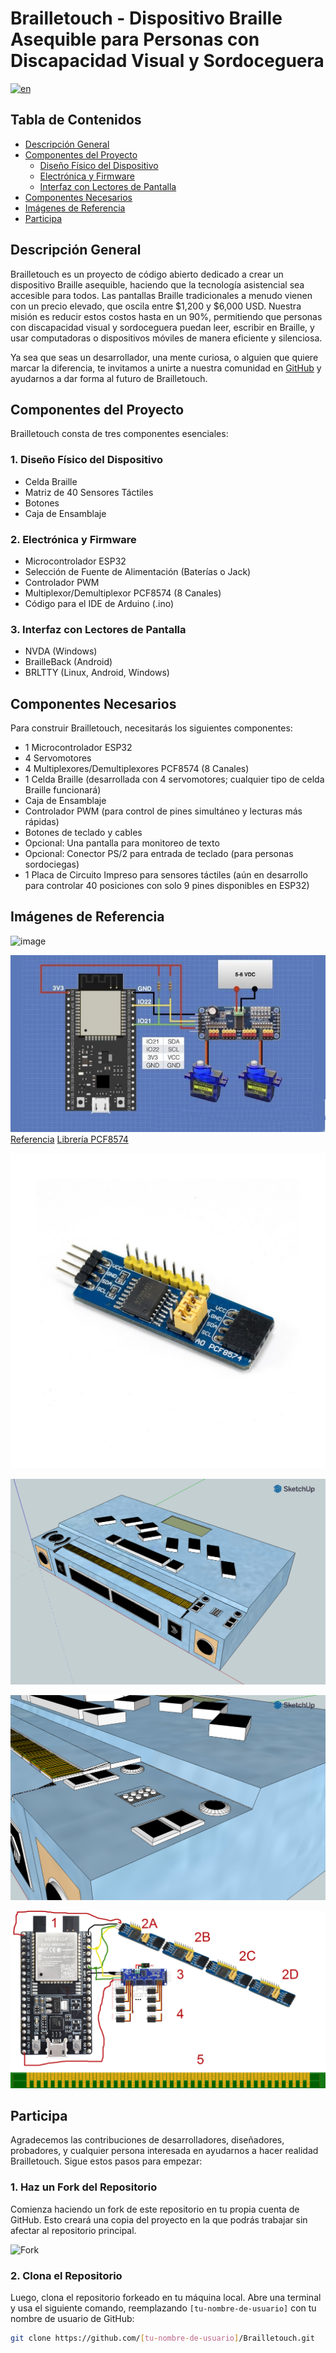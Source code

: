 # Brailletouch - Dispositivo Braille Asequible para Personas con Discapacidad Visual y Sordoceguera
[![en](https://img.shields.io/badge/lang-en-red.svg)](README.md)

## Tabla de Contenidos
- [Descripción General](#descripción-general)
- [Componentes del Proyecto](#componentes-del-proyecto)
  - [Diseño Físico del Dispositivo](#1-diseño-físico-del-dispositivo)
  - [Electrónica y Firmware](#2-electrónica-y-firmware)
  - [Interfaz con Lectores de Pantalla](#3-interfaz-con-lectores-de-pantalla)
- [Componentes Necesarios](#componentes-necesarios)
- [Imágenes de Referencia](#imágenes-de-referencia)
- [Participa](#participa)

## Descripción General

Brailletouch es un proyecto de código abierto dedicado a crear un dispositivo Braille asequible, haciendo que la tecnología asistencial sea accesible para todos. Las pantallas Braille tradicionales a menudo vienen con un precio elevado, que oscila entre $1,200 y $6,000 USD. Nuestra misión es reducir estos costos hasta en un 90%, permitiendo que personas con discapacidad visual y sordoceguera puedan leer, escribir en Braille, y usar computadoras o dispositivos móviles de manera eficiente y silenciosa.

Ya sea que seas un desarrollador, una mente curiosa, o alguien que quiere marcar la diferencia, te invitamos a unirte a nuestra comunidad en [GitHub](https://github.com/brailletouch) y ayudarnos a dar forma al futuro de Brailletouch.

## Componentes del Proyecto

Brailletouch consta de tres componentes esenciales:

### 1. Diseño Físico del Dispositivo

- Celda Braille
- Matriz de 40 Sensores Táctiles
- Botones
- Caja de Ensamblaje

### 2. Electrónica y Firmware

- Microcontrolador ESP32
- Selección de Fuente de Alimentación (Baterías o Jack)
- Controlador PWM
- Multiplexor/Demultiplexor PCF8574 (8 Canales)
- Código para el IDE de Arduino (.ino)

### 3. Interfaz con Lectores de Pantalla

- NVDA (Windows)
- BrailleBack (Android)
- BRLTTY (Linux, Android, Windows)

## Componentes Necesarios

Para construir Brailletouch, necesitarás los siguientes componentes:

- 1 Microcontrolador ESP32
- 4 Servomotores
- 4 Multiplexores/Demultiplexores PCF8574 (8 Canales)
- 1 Celda Braille (desarrollada con 4 servomotores; cualquier tipo de celda Braille funcionará)
- Caja de Ensamblaje
- Controlador PWM (para control de pines simultáneo y lecturas más rápidas)
- Botones de teclado y cables
- Opcional: Una pantalla para monitoreo de texto
- Opcional: Conector PS/2 para entrada de teclado (para personas sordociegas)
- 1 Placa de Circuito Impreso para sensores táctiles (aún en desarrollo para controlar 40 posiciones con solo 9 pines disponibles en ESP32)

## Imágenes de Referencia

![image](https://user-images.githubusercontent.com/9951014/143519725-5d493c91-513b-4640-ae0b-aba3ea0b435c.png)

![image](https://github.com/discapacidad5/brailletouch/blob/main/esp32-pca9685-hookup.jpg) [Referencia](http://www.esp32learning.com/code/esp32-and-a-pcf8574-expander-example.php) [Librería PCF8574](https://www.arduino.cc/reference/en/libraries/pcf8574-library/)

![image](https://github.com/discapacidad5/brailletouch/blob/main/modulo-expansor-io-pcf8574.jpg)

![image](https://github.com/discapacidad5/brailletouch/blob/main/paltalla%20braille%201.png)

![image](https://github.com/discapacidad5/brailletouch/blob/main/paltalla%20braille%20celda%20braile.png)

![image](https://github.com/discapacidad5/brailletouch/blob/main/diagrama%201%20de%20coneciones%20brailletouch.png)

## Participa

Agradecemos las contribuciones de desarrolladores, diseñadores, probadores, y cualquier persona interesada en ayudarnos a hacer realidad Brailletouch. Sigue estos pasos para empezar:

### 1. Haz un Fork del Repositorio

Comienza haciendo un fork de este repositorio en tu propia cuenta de GitHub. Esto creará una copia del proyecto en la que podrás trabajar sin afectar al repositorio principal.

![Fork](https://docs.github.com/assets/images/help/repository/fork_button.jpg)

### 2. Clona el Repositorio

Luego, clona el repositorio forkeado en tu máquina local. Abre una terminal y usa el siguiente comando, reemplazando `[tu-nombre-de-usuario]` con tu nombre de usuario de GitHub:

```bash
git clone https://github.com/[tu-nombre-de-usuario]/Brailletouch.git